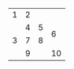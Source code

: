 <html>
<head>
<title></title>
</head>
<body>
  <table>
    <tr>
      <td>1</td><td colspan="3">2</td>
    </tr>
    <tr>
      <td rowspan="3">3</td><td>4</td><td>5</td><td rowspan="2">6</td>
    </tr>
    <tr>
      <td>7</td><td>8</td>
    </tr>
    <tr>
      <td colspan="2">9</td><td>10</td>
    </tr>
   
  </table>
</body>
</html>